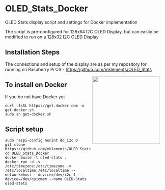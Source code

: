 # OLED_Stats_Docker

OLED Stats display script and settings for Docker implementation

The script is pre-configured for 128x64 I2C OLED Display, but can easily be modified to run on a 128x32 I2C OLED Display

## Installation Steps

The connections and setup of the display are as per my repository for running on Raspberry Pi OS - <https://github.com/mklements/OLED_Stats>

<img align="right" src="https://www.the-diy-life.com/wp-content/uploads/2022/09/187172812-de2de65c-bd30-40e7-a852-2d424edc27ab.jpg" height="220"></img>

## To install on Docker

If you do not have Docker yet

```shell
curl -fsSL https://get.docker.com -o get-docker.sh
sudo sh get-docker.sh
```

## Script setup

```shell
sudo raspi-config nonint do_i2c 0
git clone https://github.com/mklements/OLED_Stats_Docker
cd OLED_Stats_Docker
docker build -t oled-stats .
docker run -d -v /etc/timezone:/etc/timezone -v /etc/localtime:/etc/localtime --network=host --device=/dev/i2c-1 --device=/dev/gpiomem --name OLED-Stats oled-stats
```
